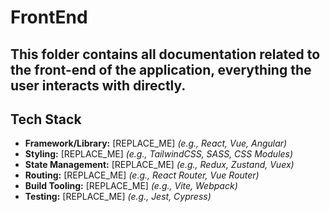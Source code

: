 # FrontEnd

This folder contains all documentation related to the front-end of the application, everything the user interacts with directly.
---

## Tech Stack

- **Framework/Library:** [REPLACE_ME] *(e.g., React, Vue, Angular)*
- **Styling:** [REPLACE_ME] *(e.g., TailwindCSS, SASS, CSS Modules)*
- **State Management:** [REPLACE_ME] *(e.g., Redux, Zustand, Vuex)*
- **Routing:** [REPLACE_ME] *(e.g., React Router, Vue Router)*
- **Build Tooling:** [REPLACE_ME] *(e.g., Vite, Webpack)*
- **Testing:** [REPLACE_ME] *(e.g., Jest, Cypress)*